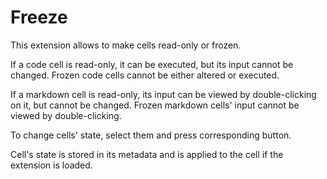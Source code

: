 # Freeze

This extension allows to make cells read-only or frozen.

If a code cell is read-only, it can be executed, but its input cannot be changed.
Frozen code cells cannot be either altered or executed.

If a markdown cell is read-only, its input can be viewed by double-clicking on it, but cannot be changed.
Frozen markdown cells' input cannot be viewed by double-clicking.

To change cells' state, select them and press corresponding button.

Cell's state is stored in its metadata and is applied to the cell if the extension is loaded.
